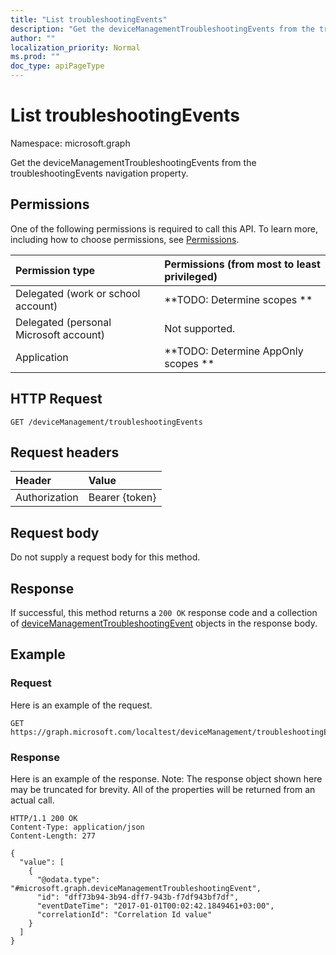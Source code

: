 ```yaml
---
title: "List troubleshootingEvents"
description: "Get the deviceManagementTroubleshootingEvents from the troubleshootingEvents navigation property."
author: ""
localization_priority: Normal
ms.prod: ""
doc_type: apiPageType
---
```


# List troubleshootingEvents

Namespace: microsoft.graph

Get the deviceManagementTroubleshootingEvents from the troubleshootingEvents navigation property.

## Permissions
One of the following permissions is required to call this API. To learn more, including how to choose permissions, see [Permissions](/concepts/permissions-reference.md).

|Permission type|Permissions (from most to least privileged)|
|:---|:---|
|Delegated (work or school account)|**TODO: Determine scopes **|
|Delegated (personal Microsoft account)|Not supported.|
|Application|**TODO: Determine AppOnly scopes **|

## HTTP Request
<!-- {
  "blockType": "ignored"
}
-->
``` http
GET /deviceManagement/troubleshootingEvents
```

## Request headers
|Header|Value|
|:---|:---|
|Authorization|Bearer {token}|

## Request body
Do not supply a request body for this method.

## Response
If successful, this method returns a `200 OK` response code and a collection of [deviceManagementTroubleshootingEvent](../resources/devicemanagementtroubleshootingevent.md) objects in the response body.

## Example

### Request
Here is an example of the request.
<!-- {
  "blockType": "request",
  "name": "get_devicemanagementtroubleshootingevent"
}
-->
``` http
GET https://graph.microsoft.com/localtest/deviceManagement/troubleshootingEvents
```

### Response
Here is an example of the response. Note: The response object shown here may be truncated for brevity. All of the properties will be returned from an actual call.
<!-- {
  "blockType": "response",
  "truncated": true,
  "@odata.type": "collection(microsoft.graph.devicemanagementtroubleshootingevent)"
}
-->
``` http
HTTP/1.1 200 OK
Content-Type: application/json
Content-Length: 277

{
  "value": [
    {
      "@odata.type": "#microsoft.graph.deviceManagementTroubleshootingEvent",
      "id": "dff73b94-3b94-dff7-943b-f7df943bf7df",
      "eventDateTime": "2017-01-01T00:02:42.1849461+03:00",
      "correlationId": "Correlation Id value"
    }
  ]
}
```


